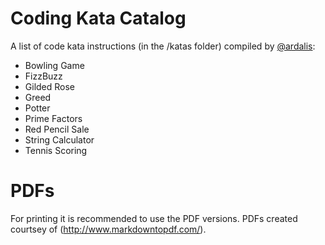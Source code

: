Coding Kata Catalog
============

A list of code kata instructions (in the /katas folder) compiled by [@ardalis](http://twitter.com/ardalis):

- Bowling Game
- FizzBuzz
- Gilded Rose
- Greed
- Potter
- Prime Factors
- Red Pencil Sale
- String Calculator
- Tennis Scoring

# PDFs #

For printing it is recommended to use the PDF versions. PDFs created courtsey of (http://www.markdowntopdf.com/).
